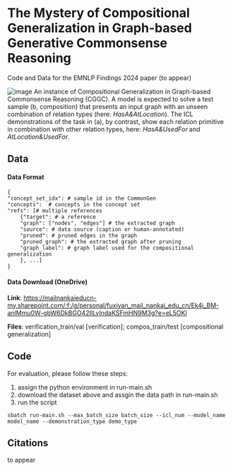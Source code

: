 # The Mystery of Compositional Generalization in Graph-based Generative Commonsense Reasoning
Code and Data for the EMNLP Findings 2024 paper (to appear)

![image](https://github.com/xiyan524/CGGC/blob/main/intro.png)
An instance of Compositional Generalization in Graph-based Commonsense Reasoning (CGGC). A model is expected to solve a test sample (b, composition) that presents an input graph with an unseen combination of relation types (here: *HasA&AtLocation*). The ICL demonstrations of the task in (a), by contrast, show each relation primitive in combination with other relation types, here: *HasA&UsedFor* and *AtLocation&UsedFor*.
 
## Data
#### Data Format
```
{
"concept_set_idx": # sample id in the CommonGen     
"concepts":  # concepts in the concept set    
"refs": [# multiple references
    {"target": # a reference
    "graph": ["nodes", "edges"] # the extracted graph
    "source": # data source (caption or human-annotated)
    "pruned": # pruned edges in the graph
    "pruned_graph": # the extracted graph after pruning
    "graph_label": # graph label used for the compositional generalization
    }, ...]  
}
```

#### Data Download (OneDrive)
**Link**: https://mailnankaieducn-my.sharepoint.com/:f:/g/personal/fuxiyan_mail_nankai_edu_cn/Ek4i_BM-anlMmu0W-gbW6DkBGO42IlLvIndaKSFmHN9M3g?e=eL5OKl

**Files**: verification_train/val [verification]; compos_train/test [compositional generalization]

## Code
For evaluation, please follow these steps:
1. assign the python environment in run-main.sh
2. download the dataset above and assgin the data path in run-main.sh
3. run the script
```
sbatch run-main.sh --max_batch_size batch_size --icl_num --model_name model_name --demonstration_type demo_type
```


## Citations
to appear

